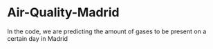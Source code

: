 # Air-Quality-Madrid
In the code, we are predicting the amount of gases to be present on a certain day in Madrid
